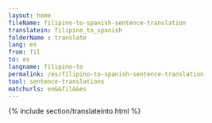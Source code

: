 ```yaml
---
layout: home
fileName: filipino-to-spanish-sentence-translation
translatein: filipino_to_spanish
folderName : translate
lang: es
from: fil
to: es
langname: filipino-to
permalink: /es/filipino-to-spanish-sentence-translation
tool: sentence-translations
matchurls: en&&fil&&es
---
```

{% include section/translateinto.html %}
